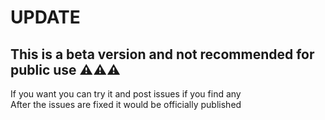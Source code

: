  
 # UPDATE
 
 ## This is a beta version and not recommended for public use ⚠️⚠️⚠️
 
 If you want you can try it and post issues if you find any<br>
 After the issues are fixed it would be officially published
